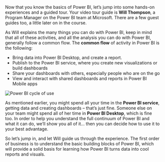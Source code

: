 Now that you know the basics of Power BI, let’s jump into some hands-on experiences and a guided tour. Your video tour guide is **Will Thompson**, a Program Manager on the Power BI team at Microsoft. There are a few guest guides too, a little later on in the course.

As Will explains the many things you can do with Power BI, keep in mind that all of these activities, and all the analysis you can do with Power BI, generally follow a common flow. The **common flow** of activity in Power BI is the following:

* Bring data into Power BI Desktop, and create a report.
* Publish to the Power BI service, where you create new visualizations or build dashboards
* Share your dashboards with others, especially people who are on the go
* View and interact with shared dashboards and reports in Power BI Mobile apps

![Power BI cycle of use](../media/pbi-using_01.png)

As mentioned earlier, you might spend all your time in the **Power BI service**, getting data and creating dashboards – that’s just fine. Someone else on your team might spend all of her time in **Power BI Desktop**, which is fine too. In order to help you understand the full continuum of Power BI and what it can do, we’ll show you all of it… then you can decide how to use it to your best advantage.

So let’s jump in, and let Will guide us through the experience. The first order of business is to understand the basic building blocks of Power BI, which will provide a solid basis for learning how Power BI turns data into cool reports and visuals.


